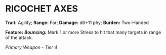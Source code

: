 ﻿# RICOCHET AXES

**Trait:** Agility; **Range:** Far; **Damage:** d6+11 phy; **Burden:** Two-Handed

**Feature:** ***Bouncing:*** Mark 1 or more Stress to hit that many targets in range of the attack.

*Primary Weapon - Tier 4*
